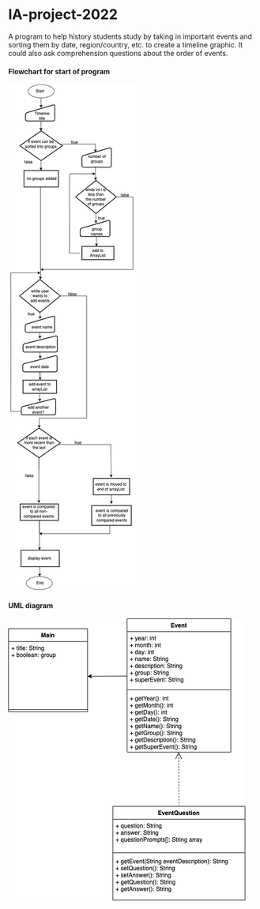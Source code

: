 # IA-project-2022
A program to help history students study by taking in important events and sorting them by date, region/country, etc. to create a timeline graphic. It could also ask comprehension questions about the order of events.

#### Flowchart for start of program

![image of flowchart](https://github.com/lucinda27/IA-project-2022/blob/main/images/IAflowchart%231.drawio.png)

#### UML diagram

![image of UML](https://github.com/lucinda27/IA-project-2022/blob/main/images/IA_UML%231drawio.drawio.png)
